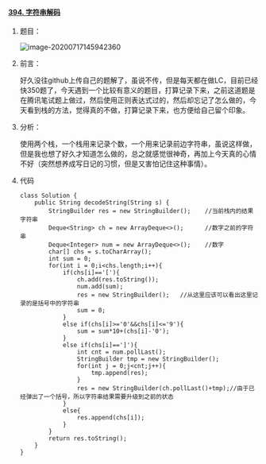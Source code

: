 #### [394. 字符串解码](https://leetcode-cn.com/problems/decode-string/)

1. 题目：

   ![image-20200717145942360](https://i.loli.net/2020/07/17/ENl3p7wQI15eoa9.png)

2. 前言：

   好久没往github上传自己的题解了，虽说不传，但是每天都在做LC，目前已经快350题了，今天遇到一个比较有意义的题目，打算记录下来，之前这道题是在腾讯笔试题上做过，然后使用正则表达式过的，然后却忘记了怎么做的，今天看到栈的方法，觉得真的不做，打算记录下来，也方便给自己留个印象。

3. 分析：

   使用两个栈，一个栈用来记录个数，一个用来记录前边字符串，虽说这样做，但是我也想了好久才知道怎么做的，总之就感觉很神奇，再加上今天真的心情不好（突然想养成写日记的习惯，但是又害怕记住这种事情）。

4. 代码

   ```
   class Solution {
       public String decodeString(String s) {
           StringBuilder res = new StringBuilder();    //当前栈内的结果字符串
           Deque<String> ch = new ArrayDeque<>();      //数字之前的字符串
           Deque<Integer> num = new ArrayDeque<>();    //数字
           char[] chs = s.toCharArray();
           int sum = 0;
           for(int i = 0;i<chs.length;i++){
               if(chs[i]=='['){
                   ch.add(res.toString());
                   num.add(sum);
                   res = new StringBuilder();	//从这里应该可以看出这里记录的是括号中的字符串
                   sum = 0;
               }
               else if(chs[i]>='0'&&chs[i]<='9'){
                   sum = sum*10+(chs[i]-'0');
               }
               else if(chs[i]==']'){
                   int cnt = num.pollLast();
                   StringBuilder tmp = new StringBuilder();
                   for(int j = 0;j<cnt;j++){
                       tmp.append(res);
                   }
                   res = new StringBuilder(ch.pollLast()+tmp);//由于已经弹出了一个括号，所以字符串结果需要升级到之前的状态
               }
               else{
                   res.append(chs[i]);
               }
           }
           return res.toString();
       }
   }
   ```

   